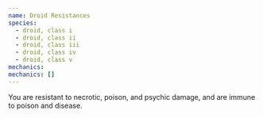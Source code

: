 ```yaml
---
name: Droid Resistances
species:
  - droid, class i
  - droid, class ii
  - droid, class iii
  - droid, class iv
  - droid, class v
mechanics:
mechanics: []
---
```

You are resistant to necrotic, poison, and psychic damage, and are immune to poison and disease.

